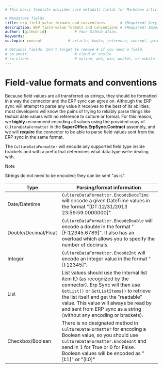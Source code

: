 ```yaml
---
# This basic template provides core metadata fields for Markdown articles on docs.superoffice.com.

# Mandatory fields.
title: erp_field_value_formats_and_conventions       # (Required) Very important for SEO. Intent in a unique string of 43-59 chars including spaces.
description: ERP field-value formats and conventions # (Required) Important for SEO. Recommended character length is 115-145 characters including spaces.
author: {github-id}             # Your GitHub alias.
keywords:
so.topic: concept            # article, howto, reference, concept, guide

# Optional fields. Don't forget to remove # if you need a field.
# so.envir:                     # cloud or onsite
# so.client:                    # online, web, win, pocket, or mobile
---
```



# Field-value formats and conventions

Because field values are all transferred as strings, they should be formatted in a way the connector and the ERP sync can agree on. Although the ERP sync will attempt to parse any value it receives to the best of its abilities, most developers will know the pains of trying to reliably parse things like textual date values with no reference to culture or format. For this reason, we **highly** recommend encoding all values using the provided copy of `CultureDataFormatter` in the **SuperOffice.ErpSync.Contract** assembly, and we will **require** the connector to be able to parse field values sent from the ERP sync in the same format.

The `CultureDataFormatter` will encode any supported field type inside brackets and with a prefix that determines what data type we’re dealing with.

> [!NOTE]
> Strings do not need to be encoded; they can be sent "as is".

| Type | Parsing/format information |
|---|---|
| Date/Datetime | `CultureDataFormatter.EncodeDateTime` will encode a given DateTime values in the format "[DT:12/31/2013 23:59:59.0000000]" |
| Double/Decimal/Float | `CultureDataFormatter.EncodeDouble` will encode a double in the format "[F:12345.6789]". It also has an overload which allows you to specify the number of decimals. |
| Integer | `CultureDataFormatter.EncodeInt` will encode an integer value in the format "[I:12345]". |
| List | List values should use the internal list item ID (as recognized by the connector). Erp Sync will then use `GetList()` or `GetListItems()` to retrieve the list itself and get the "readable" value. This value will always be read by and sent from ERP sync as a string (without any encoding or brackets). |
| Checkbox/Boolean | There is no designated method in `CultureDataFormatter` for encoding a Boolean value, so you should use `CultureDataFormatter.EncodeInt` and send in 1 for True or 0 for False.<br>Boolean values will be encoded as "[I:1]" or "[I:0]" |
